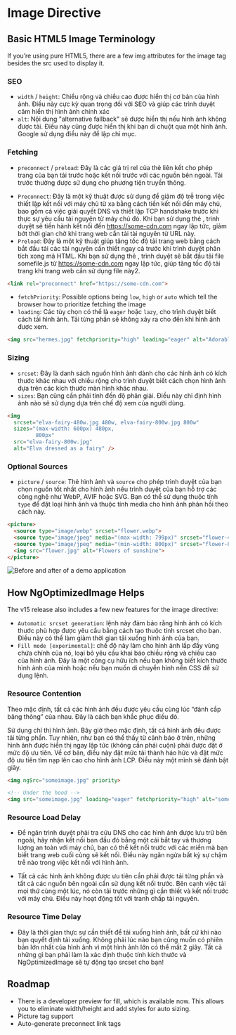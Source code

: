 # Image Directive

## Basic HTML5 Image Terminology

If you’re using pure HTML5, there are a few img attributes for the image tag besides the src used to display it.

### SEO

- `width` / `height`: Chiều rộng và chiều cao được hiển thị cơ bản của hình ảnh. Điều này cực kỳ quan trọng đối với SEO và giúp các trình duyệt câm hiển thị hình ảnh chính xác
- `alt`: Nội dung "alternative fallback" sẽ được hiển thị nếu hình ảnh không được tải. Điều này cũng được hiển thị khi bạn di chuột qua một hình ảnh. Google sử dụng điều này để lập chỉ mục.

### Fetching

- `preconnect` / `preload`: Đây là các giá trị rel của thẻ liên kết cho phép trang của bạn tải trước hoặc kết nối trước với các nguồn bên ngoài. Tải trước thường được sử dụng cho phương tiện truyền thông.
+ `Preconnect`: Đây là một kỹ thuật được sử dụng để giảm độ trễ trong việc thiết lập kết nối với máy chủ từ xa bằng cách tiền kết nối đến máy chủ, bao gồm cả việc giải quyết DNS và thiết lập TCP handshake trước khi thực sự yêu cầu tài nguyên từ máy chủ đó. Khi bạn sử dụng thẻ <link rel="preconnect" href="https://some-cdn.com">, trình duyệt sẽ tiến hành kết nối đến https://some-cdn.com ngay lập tức, giảm bớt thời gian chờ khi trang web cần tải tài nguyên từ URL này.
+ `Preload`: Đây là một kỹ thuật giúp tăng tốc độ tải trang web bằng cách bắt đầu tải các tài nguyên cần thiết ngay cả trước khi trình duyệt phân tích xong mã HTML. Khi bạn sử dụng thẻ <link rel="preload" href="https://some-cdn.com/somefile.js">, trình duyệt sẽ bắt đầu tải file somefile.js từ https://some-cdn.com ngay lập tức, giúp tăng tốc độ tải trang khi trang web cần sử dụng file này2.

```html
<link rel="preconnect" href="https://some-cdn.com">
```

- `fetchPriority`: Possible options being `low`, `high` or `auto` which tell the browser how to prioritize fetching the image
- `loading`: Các tùy chọn có thể là `eager` hoặc `lazy`, cho trình duyệt biết cách tải hình ảnh. Tải từng phần sẽ không xảy ra cho đến khi hình ảnh được xem.

```html
<img src="hermes.jpg" fetchpriority="high" loading="eager" alt="Adorable kitty">
```

### Sizing

- `srcset`: Đây là danh sách nguồn hình ảnh dành cho các hình ảnh có kích thước khác nhau với chiều rộng cho trình duyệt biết cách chọn hình ảnh dựa trên các kích thước màn hình khác nhau.
- `sizes`: Bạn cũng cần phải tính đến độ phân giải. Điều này chỉ định hình ảnh nào sẽ sử dụng dựa trên chế độ xem của người dùng.

```html
<img
  srcset="elva-fairy-480w.jpg 480w, elva-fairy-800w.jpg 800w"
  sizes="(max-width: 600px) 480px,
         800px"
  src="elva-fairy-800w.jpg"
  alt="Elva dressed as a fairy" />
```

### Optional Sources

- `picture` / `source`:  Thẻ hình ảnh và `source` cho phép trình duyệt của bạn chọn nguồn tốt nhất cho hình ảnh nếu trình duyệt của bạn hỗ trợ các công nghệ như WebP, AVIF hoặc SVG. Bạn có thể sử dụng thuộc tính `type` để đặt loại hình ảnh và thuộc tính media cho hình ảnh phản hồi theo cách này.

```html
<picture>
  <source type="image/webp" srcset="flower.webp">
  <source type="image/jpeg" media="(max-width: 799px)" srcset="flower-480w.jpg">
  <source type="image/jpeg" media="(min-width: 800px)" srcset="flower-800w.jpg">
  <img src="flower.jpg" alt="Flowers of sunshine">
</picture>
```

![Before and after of a demo application](https://miro.medium.com/v2/resize:fit:720/0*Vyptsr-BPVMu43Nf)

## How NgOptimizedImage Helps

The v15 release also includes a few new features for the image directive:

- `Automatic srcset generation`: lệnh này đảm bảo rằng hình ảnh có kích thước phù hợp được yêu cầu bằng cách tạo thuộc tính srcset cho bạn. Điều này có thể làm giảm thời gian tải xuống hình ảnh của bạn.
- `Fill mode [experimental]`: chế độ này làm cho hình ảnh lấp đầy vùng chứa chính của nó, loại bỏ yêu cầu khai báo chiều rộng và chiều cao của hình ảnh. Đây là một công cụ hữu ích nếu bạn không biết kích thước hình ảnh của mình hoặc nếu bạn muốn di chuyển hình nền CSS để sử dụng lệnh.

### Resource Contention

Theo mặc định, tất cả các hình ảnh đều được yêu cầu cùng lúc “đánh cắp băng thông” của nhau. Đây là cách bạn khắc phục điều đó.

Sử dụng chỉ thị hình ảnh. Bây giờ theo mặc định, tất cả hình ảnh đều được tải từng phần. Tuy nhiên, như bạn có thể thấy từ cảnh báo ở trên, những hình ảnh được hiển thị ngay lập tức (không cần phải cuộn) phải được đặt ở mức độ ưu tiên. Về cơ bản, điều này đặt mức tải thành háo hức và đặt mức độ ưu tiên tìm nạp lên cao cho hình ảnh LCP. Điều này một mình sẽ đánh bật giây.

```HTML
<img ngSrc="someimage.jpg" priority>

<!-- Under the hood -->
<img src="someimage.jpg" loading="eager" fetchpriority="high" alt="some image">
```

### Resource Load Delay
- Để ngăn trình duyệt phải tra cứu DNS cho các hình ảnh được lưu trữ bên ngoài, hãy nhận kết nối ban đầu đó bằng một cái bắt tay và thương lượng an toàn với máy chủ, bạn có thể kết nối trước với các miền mà bạn biết trang web cuối cùng sẽ kết nối. Điều này ngăn ngừa bất kỳ sự chậm trễ nào trong việc kết nối với hình ảnh.

- Tất cả các hình ảnh không được ưu tiên cần phải được tải từng phần và tất cả các nguồn bên ngoài cần sử dụng kết nối trước. Bên cạnh việc tải mọi thứ cùng một lúc, nó còn tải trước những gì cần thiết và kết nối trước với máy chủ. Điều này hoạt động tốt với tranh chấp tài nguyên.

### Resource Time Delay
- Đây là thời gian thực sự cần thiết để tải xuống hình ảnh, bất cứ khi nào bạn quyết định tải xuống. Không phải lúc nào bạn cũng muốn có phiên bản lớn nhất của hình ảnh vì một hình ảnh lớn có thể mất 2 giây. Tất cả những gì bạn phải làm là xác định thuộc tính kích thước và NgOptimizedImage sẽ tự động tạo srcset cho bạn!

## Roadmap

- There is a developer preview for fill, which is available now. This allows you to eliminate width/height and add styles for auto sizing.
- Picture tag support
- Auto-generate preconnect link tags